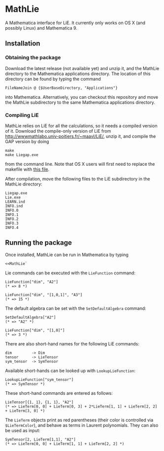 MathLie
=======

A Mathematica interface for LiE. It currently only works on OS X (and possibly Linux) and Mathematica 9.

Installation
------------

### Obtaining the package ###

Download the latest release (not available yet) and unzip it, and the MathLie directory to the 
Mathematica applications directory. The location of this directory can be found by typing the command

    FileNameJoin @ {$UserBaseDirectory, "Applications"}

into Mathematica. Alternatively, you can checkout this repository and move the MathLie subdirectory to 
the same Mathematica applications directory.

### Compiling LiE ###

MathLie relies on LiE for all the calculations, so it needs a compiled version of it. 
Download the compile-only version of LiE from http://wwwmathlabo.univ-poitiers.fr/~maavl/LiE/, unzip it, 
and compile the GAP version by doing

    make
    make Liegap.exe
    
from the command line. Note that OS X users will first need to replace the makefile with 
[this file](http://wwwmathlabo.univ-poitiers.fr/~maavl/LiE/Macfile).

After compilation, move the following files to the LiE subdirectory in the MathLie directory:

    Liegap.exe
    Lie.exe
    LEARN.ind
    INFO.ind
    INFO.0
    INFO.1
    INFO.2
    INFO.3
    INFO.4
    
Running the package
-------------------

Once installed, MathLie can be run in Mathematica by typing

    <<MathLie`
    
Lie commands can be executed with the `LieFunction` command:

    LieFunction["dim", "A2"]
    (* => 8 *)

    LieFunction["dim", "[1,0,1]", "A3"]
    (* => 15 *)

The default algebra can be set with the `SetDefaultAlgebra` command:

    SetDefaultAlgebra["A2"]
    (* => "A2" *)
    
    LieFunction["dim", "[1,0]"]
    (* => 3 *)

There are also short-hand names for the following LiE commands:

    dim         -> Dim
    tensor      -> LieTensor
    sym_tensor  -> SymTensor

Available short-hands can be looked up with `LookupLieFunction`:

    LookupLieFunction["sym_tensor"]
    (* => SymTensor *)

These short-hand commands are entered as follows:

    LieTensor[{1, 1}, {1, 1}, "A2"]
    (* => LieTerm[0, 0] + LieTerm[0, 3] + 2*LieTerm[1, 1] + LieTerm[2, 2] + LieTerm[3, 0] *)

The `LieTerm` objects print as red parentheses (their color is controlled via `$LieTermColor`), and behave
as terms in Laurent polynomials. They can also be used as input:

    SymTensor[2, LieTerm[1,1], "A2"]
    (* => LieTerm[0, 0] + LieTerm[1, 1] + LieTerm[2, 2] *)


